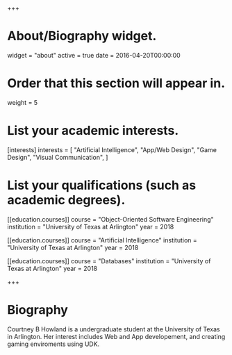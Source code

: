 +++
# About/Biography widget.
widget = "about"
active = true
date = 2016-04-20T00:00:00

# Order that this section will appear in.
weight = 5

# List your academic interests.
[interests]
  interests = [
    "Artificial Intelligence",
    "App/Web Design",
    "Game Design",
    "Visual Communication",
  ]

# List your qualifications (such as academic degrees).
[[education.courses]]
  course = "Object-Oriented Software Engineering"
  institution = "University of Texas at Arlington"
  year = 2018

[[education.courses]]
  course = "Artificial Intelligence"
  institution = "University of Texas at Arlington"
  year = 2018

[[education.courses]]
  course = "Databases"
  institution = "University of Texas at Arlington"
  year = 2018

+++

# Biography
Courtney B Howland is a undergraduate student at the University of Texas in Arlington. Her interest includes Web and App developement, and creating gaming enviroments using UDK.
